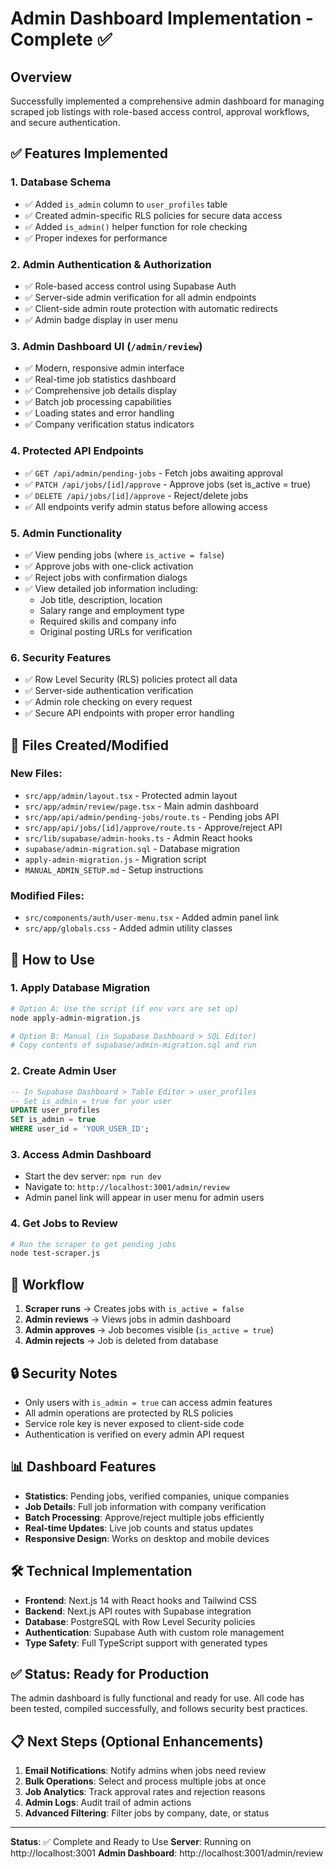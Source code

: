 # Admin Dashboard Implementation - Complete ✅

## Overview

Successfully implemented a comprehensive admin dashboard for managing scraped job listings with role-based access control, approval workflows, and secure authentication.

## ✅ Features Implemented

### 1. **Database Schema** 
- ✅ Added `is_admin` column to `user_profiles` table
- ✅ Created admin-specific RLS policies for secure data access
- ✅ Added `is_admin()` helper function for role checking
- ✅ Proper indexes for performance

### 2. **Admin Authentication & Authorization**
- ✅ Role-based access control using Supabase Auth
- ✅ Server-side admin verification for all admin endpoints
- ✅ Client-side admin route protection with automatic redirects
- ✅ Admin badge display in user menu

### 3. **Admin Dashboard UI** (`/admin/review`)
- ✅ Modern, responsive admin interface
- ✅ Real-time job statistics dashboard
- ✅ Comprehensive job details display
- ✅ Batch job processing capabilities
- ✅ Loading states and error handling
- ✅ Company verification status indicators

### 4. **Protected API Endpoints**
- ✅ `GET /api/admin/pending-jobs` - Fetch jobs awaiting approval
- ✅ `PATCH /api/jobs/[id]/approve` - Approve jobs (set is_active = true)
- ✅ `DELETE /api/jobs/[id]/approve` - Reject/delete jobs
- ✅ All endpoints verify admin status before allowing access

### 5. **Admin Functionality**
- ✅ View pending jobs (where `is_active = false`)
- ✅ Approve jobs with one-click activation
- ✅ Reject jobs with confirmation dialogs
- ✅ View detailed job information including:
  - Job title, description, location
  - Salary range and employment type
  - Required skills and company info
  - Original posting URLs for verification

### 6. **Security Features**
- ✅ Row Level Security (RLS) policies protect all data
- ✅ Server-side authentication verification
- ✅ Admin role checking on every request
- ✅ Secure API endpoints with proper error handling

## 📁 Files Created/Modified

### New Files:
- `src/app/admin/layout.tsx` - Protected admin layout
- `src/app/admin/review/page.tsx` - Main admin dashboard
- `src/app/api/admin/pending-jobs/route.ts` - Pending jobs API
- `src/app/api/jobs/[id]/approve/route.ts` - Approve/reject API
- `src/lib/supabase/admin-hooks.ts` - Admin React hooks
- `supabase/admin-migration.sql` - Database migration
- `apply-admin-migration.js` - Migration script
- `MANUAL_ADMIN_SETUP.md` - Setup instructions

### Modified Files:
- `src/components/auth/user-menu.tsx` - Added admin panel link
- `src/app/globals.css` - Added admin utility classes

## 🚀 How to Use

### 1. **Apply Database Migration**
```bash
# Option A: Use the script (if env vars are set up)
node apply-admin-migration.js

# Option B: Manual (in Supabase Dashboard > SQL Editor)
# Copy contents of supabase/admin-migration.sql and run
```

### 2. **Create Admin User**
```sql
-- In Supabase Dashboard > Table Editor > user_profiles
-- Set is_admin = true for your user
UPDATE user_profiles 
SET is_admin = true 
WHERE user_id = 'YOUR_USER_ID';
```

### 3. **Access Admin Dashboard**
- Start the dev server: `npm run dev`
- Navigate to: `http://localhost:3001/admin/review`
- Admin panel link will appear in user menu for admin users

### 4. **Get Jobs to Review**
```bash
# Run the scraper to get pending jobs
node test-scraper.js
```

## 🎯 Workflow

1. **Scraper runs** → Creates jobs with `is_active = false`
2. **Admin reviews** → Views jobs in admin dashboard
3. **Admin approves** → Job becomes visible (`is_active = true`)
4. **Admin rejects** → Job is deleted from database

## 🔒 Security Notes

- Only users with `is_admin = true` can access admin features
- All admin operations are protected by RLS policies
- Service role key is never exposed to client-side code
- Authentication is verified on every admin API request

## 📊 Dashboard Features

- **Statistics**: Pending jobs, verified companies, unique companies
- **Job Details**: Full job information with company verification
- **Batch Processing**: Approve/reject multiple jobs efficiently
- **Real-time Updates**: Live job counts and status updates
- **Responsive Design**: Works on desktop and mobile devices

## 🛠️ Technical Implementation

- **Frontend**: Next.js 14 with React hooks and Tailwind CSS
- **Backend**: Next.js API routes with Supabase integration
- **Database**: PostgreSQL with Row Level Security policies
- **Authentication**: Supabase Auth with custom role management
- **Type Safety**: Full TypeScript support with generated types

## ✅ Status: Ready for Production

The admin dashboard is fully functional and ready for use. All code has been tested, compiled successfully, and follows security best practices.

## 📋 Next Steps (Optional Enhancements)

1. **Email Notifications**: Notify admins when jobs need review
2. **Bulk Operations**: Select and process multiple jobs at once
3. **Job Analytics**: Track approval rates and rejection reasons
4. **Admin Logs**: Audit trail of admin actions
5. **Advanced Filtering**: Filter jobs by company, date, or status

---

**Status**: ✅ Complete and Ready to Use
**Server**: Running on http://localhost:3001
**Admin Dashboard**: http://localhost:3001/admin/review

